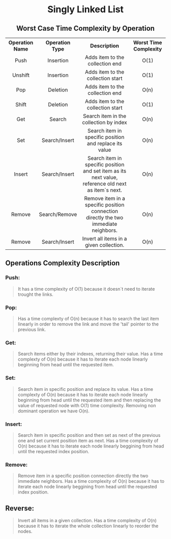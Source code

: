 <h1 align='center'>Singly Linked List</h1>
<h2 align='center'>Worst Case Time Complexity by Operation</h2>
<p align='center'>
    <table align='center'>
        <tr align='center'>
            <th>Operation Name</th>
            <th>Operation Type</th>
            <th>Description</th>
            <th>Worst Time Complexity</th>
        </tr>
        <tr align='center'>
            <td>Push</td>
            <td>Insertion</td>
            <td>Adds item to the collection end</td>
            <td>O(1)</td>
        </tr>
        <tr align='center'>
            <td>Unshift</td>
            <td>Insertion</td>
            <td>Adds item to the collection start</td>
            <td>O(1)</td>
        </tr>
        <tr align='center'>
            <td>Pop</td>
            <td>Deletion</td>
            <td>Adds item to the collection end</td>
            <td>O(n)</td>
        </tr>
        <tr align='center'>
            <td>Shift</td>
            <td>Deletion</td>
            <td>Adds item to the collection start</td>
            <td>O(1)</td>
        </tr>
        <tr align='center'>
            <td>Get</td>
            <td>Search</td>
            <td>Search item in the collection by index</td>
            <td>O(n)</td>
        </tr>
        <tr align='center'>
            <td>Set</td>
            <td>Search/Insert</td>
            <td>Search item in specific position and replace its value</td>
            <td>O(n)</td>
        </tr>
        <tr align='center'>
            <td>Insert</td>
            <td>Search/Insert</td>
            <td>Search item in specific position and set item as its next value, reference old next as item`s next.</td>
            <td>O(n)</td>
        </tr>
        <tr align='center'>
            <td>Remove</td>
            <td>Search/Remove</td>
            <td>Remove item in a specific position connection directly the two immediate neighbors.</td>
            <td>O(n)</td>
        </tr>
        <tr align='center'>
            <td>Remove</td>
            <td>Search/Insert</td>
            <td>Invert all items in a given collection.</td>
            <td>O(n)</td>
        </tr>
    </table>
</p>

## Operations Complexity Description

### Push:
> It has a time complexity of O(1) because it doesn`t need to iterate trought the links.

### Pop:
> Has a time complexty of O(n) because it has to search the last item linearly in order to remove the link and move the 'tail' pointer to the previous link.

### Get:
> Search items either by their indexes, returning their value. Has a time complexty of O(n) because it has to iterate each node linearly beginning from head until the requested item.

### Set:
> Search item in specific position and replace its value. Has a time complexty of O(n) because it has to iterate each node linearly beginning from head until the requested item and then replacing the value of requested node with O(1) time complexity. Removing non dominant operation we have O(n).

### Insert:
> Search item in specific position and then set as next of the previous one and set current position item as next. Has a time complexity of O(n) because it has to iterate each node linearly beggining from head until the requested index position.

### Remove:
> Remove item in a specific position connection directly the two immediate neighbors. Has a time complexity of O(n) because it has to iterate each node linearly beggining from head until the requested index position.

## Reverse:
> Invert all items in a given collection. Has a time complexity of O(n) because it has to iterate the whole collection linearly to reorder the nodes.
